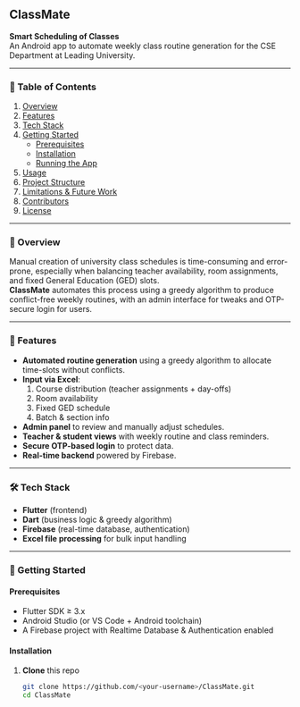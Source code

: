 ## ClassMate

**Smart Scheduling of Classes**  
An Android app to automate weekly class routine generation for the CSE Department at Leading University.

---

### 📖 Table of Contents

1. [Overview](#overview)  
2. [Features](#features)  
3. [Tech Stack](#tech-stack)  
4. [Getting Started](#getting-started)  
   - [Prerequisites](#prerequisites)  
   - [Installation](#installation)  
   - [Running the App](#running-the-app)  
5. [Usage](#usage)  
6. [Project Structure](#project-structure)  
7. [Limitations & Future Work](#limitations--future-work)  
8. [Contributors](#contributors)  
9. [License](#license)  

---

### 🌟 Overview

Manual creation of university class schedules is time-consuming and error-prone, especially when balancing teacher availability, room assignments, and fixed General Education (GED) slots.  
**ClassMate** automates this process using a greedy algorithm to produce conflict-free weekly routines, with an admin interface for tweaks and OTP-secure login for users.

---

### 🚀 Features

- **Automated routine generation** using a greedy algorithm to allocate time-slots without conflicts.  
- **Input via Excel**:  
  1. Course distribution (teacher assignments + day-offs)  
  2. Room availability  
  3. Fixed GED schedule  
  4. Batch & section info  
- **Admin panel** to review and manually adjust schedules.  
- **Teacher & student views** with weekly routine and class reminders.  
- **Secure OTP-based login** to protect data.  
- **Real-time backend** powered by Firebase.

---

### 🛠 Tech Stack

- **Flutter** (frontend)  
- **Dart** (business logic & greedy algorithm)  
- **Firebase** (real-time database, authentication)  
- **Excel file processing** for bulk input handling

---

### 🏁 Getting Started

#### Prerequisites

- Flutter SDK ≥ 3.x  
- Android Studio (or VS Code + Android toolchain)  
- A Firebase project with Realtime Database & Authentication enabled  

#### Installation

1. **Clone** this repo  
   ```bash
   git clone https://github.com/<your-username>/ClassMate.git
   cd ClassMate
